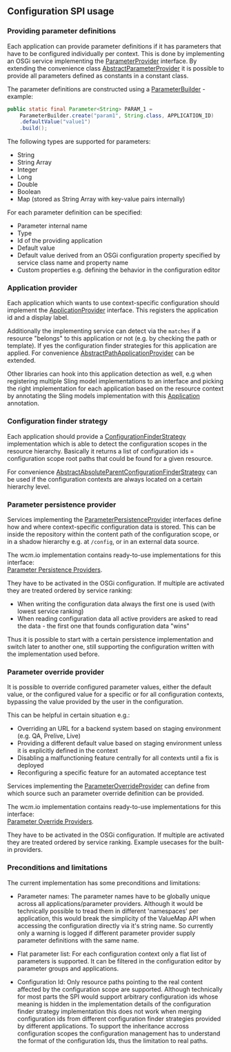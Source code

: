 ## Configuration SPI usage

### Providing parameter definitions

Each application can provide parameter definitions if it has parameters that have to be configured individually
per context. This is done by implementing an OSGi service implementing the [ParameterProvider][parameter-provider]
interface. By extending the convenience class [AbstractParameterProvider][abstract-parameter-provider] it is possible
to provide all parameters defined as constants in a constant class.

The parameter definitions are constructed using a [ParameterBuilder][parameter-builder] - example:

```java
public static final Parameter<String> PARAM_1 =
    ParameterBuilder.create("param1", String.class, APPLICATION_ID)
    .defaultValue("value1")
    .build();
```

The following types are supported for parameters:

- String
- String Array
- Integer
- Long
- Double
- Boolean
- Map (stored as String Array with key-value pairs internally)

For each parameter definition can be specified:

- Parameter internal name
- Type
- Id of the providing application
- Default value
- Default value derived from an OSGi configuration property specified by service class name and property name
- Custom properties e.g. defining the behavior in the configuration editor


### Application provider

Each application which wants to use context-specific configuration should implement the
[ApplicationProvider][application-provider] interface. This registers the application id and a display label.

Additionally the implementing service can detect via the `matches` if a resource "belongs" to this application or
not (e.g. by checking the path or template). If yes the configuration finder strategies for this application are
applied. For convenience [AbstractPathApplicationProvider][abstract-path-application-provider] can be extended.

Other libraries can hook into this application detection as well, e.g when registering multiple Sling model
implementations to an interface and picking the right implementation for each application based on the resource
context by annotating the Sling models implementation with this [Application][application-annotation] annotation.


### Configuration finder strategy

Each application should provide a [ConfigurationFinderStrategy][finder-strategy] implementation which is able
to detect the configuration scopes in the resource hierarchy. Basically it returns a list of configuration ids
= configuration scope root paths that could be found for a given resource.

For convenience [AbstractAbsoluteParentConfigurationFinderStrategy][abstract-finder-strategy] can be used
if the configuration contexts are always located on a certain hierarchy level.


### Parameter persistence provider

Services implementing the [ParameterPersistenceProvider][persistence-provider] interfaces define how and where
context-specific configuration data is stored. This can be inside the repository within the content path of the
configuration scope, or in a shadow hierarchy e.g. at `/config`, or in an external data source.

The wcm.io implementation contains ready-to-use implementations for this interface:<br/>
[Parameter Persistence Providers][core-persistence-providers].

They have to be activated in the OSGi configuration. If multiple are activated they are treated ordered by
service ranking:

- When writing the configuration data always the first one is used (with lowest service ranking)
- When reading configuration data all active providers are asked to read the data - the first one that
  founds configuration data "wins"

Thus it is possible to start with a certain persistence implementation and switch later to another one, still
supporting the configuration written with the implementation used before.


### Parameter override provider

It is possible to override configured parameter values, either the default value, or the configured value for a
specific or for all configuration contexts, bypassing the value provided by the user in the configuration.

This can be helpful in certain situation e.g.:

- Overriding an URL for a backend system based on staging environment (e.g. QA, Prelive, Live)
- Providing a different default value based on staging environment unless it is explicitly defined in the context
- Disabling a malfunctioning feature centrally for all contexts until a fix is deployed
- Reconfiguring a specific feature for an automated acceptance test

Services implementing the [ParameterOverrideProvider][override-provider] can define from which source such an
parameter override definition can be provided.

The wcm.io implementation contains ready-to-use implementations for this interface:<br/>
[Parameter Override Providers][core-override-providers].

They have to be activated in the OSGi configuration. If multiple are activated they are treated ordered by
service ranking. Example usecases for the built-in providers.


### Preconditions and limitations

The current implementation has some preconditions and limitations:

- Parameter names: The parameter names have to be globally unique across all applications/parameter providers.
  Although it would be technically possible to tread them in different 'namespaces' per application, this would
  break the simplicity of the ValueMap API when accessing the configuration directly via it's string name. So
  currently only a warning is logged if different parameter provider supply parameter definitions with the same name.

- Flat parameter list: For each configuration context only a flat list of parameters is supported. It can be
  filtered in the configuration editor by parameter groups and applications.

- Configuration Id: Only resource paths pointing to the real content affected by the configuration scope are supported.
  Although technically for most parts the SPI would support arbitrary configuration ids whose meaning is hidden
  in the implementation details of the configuration finder strategy implementation this does not work when
  merging configuration ids from different configuration finder strategies provided by different applications. To
  support the inheritance accross configuration scopes the configuration management has to understand the format
  of the configuration Ids, thus the limitation to real paths.




[parameter-builder]: apidocs/io/wcm/config/api/ParameterBuilder.html
[parameter-provider]: apidocs/io/wcm/config/spi/ParameterProvider.html
[abstract-parameter-provider]: apidocs/io/wcm/config/spi/helpers/AbstractParameterProvider.html
[application-provider]: apidocs/io/wcm/config/spi/ApplicationProvider.html
[abstract-path-application-provider]: apidocs/io/wcm/config/spi/helpers/AbstractPathApplicationProvider.html
[finder-strategy]: apidocs/io/wcm/config/spi/ConfigurationFinderStrategy.html
[abstract-finder-strategy]: apidocs/io/wcm/config/spi/helpers/AbstractAbsoluteParentConfigurationFinderStrategy.html
[persistence-provider]: apidocs/io/wcm/config/spi/ParameterPersistenceProvider.html
[override-provider]: apidocs/io/wcm/config/spi/ParameterOverrideProvider.html
[application-annotation]: apidocs/io/wcm/config/spi/annotations/Application.html
[core-persistence-providers]: ../core/persistence-providers.html
[core-override-providers]: ../core/override-providers.html
